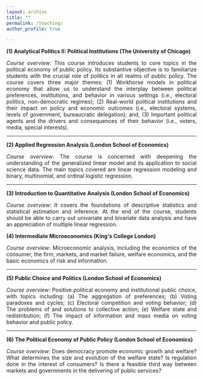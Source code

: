 ```yaml
---
layout: archive
title: ""
permalink: /teaching/
author_profile: true

---
```



 


**(1) Analytical Politics II: Political Institutions (The University of Chicago)**

<div style="text-align: justify">

<em>Course overview:</em> This course introduces students to core topics in the political economy of public policy. Its substantive objective is to familiarize students with the crucial role of politics in all realms of public policy. The course covers three major themes: (1) Workhorse models in political economy that allow us to understand the interplay between political preferences, institutions, and behavior in various settings (i.e., electoral politics, non-democratic regimes); (2) Real-world political institutions and their impact on policy and economic outcomes (i.e., electoral systems, levels of government, bureaucratic delegation); and, (3) Important political agents and the drivers and consequences of their behavior (i.e., voters, media, special interests).

</div>

---

**(2) Applied Regression Analysis (London School of Economics)**

<div style="text-align: justify">

<em>Course overview:</em> The course is concerned with deepening the understanding of the generalized linear model and its application to social science data. The main topics covered are linear regression modeling and binary, multinomial, and ordinal logistic regression.

</div>

---

**(3) Introduction to Quantitative Analysis (London School of Economics)**

<div style="text-align: justify">

<em>Course overview:</em>  It covers the foundations of descriptive statistics and statistical estimation and inference. At the end of the course, students should be able to carry out univariate and bivariate data analysis and have an appreciation of multiple linear regression.

</em>

**(4) Intermediate Microeconomics (King's College London)**

<div style="text-align: justify">

<em>Course overview:</em>  Microeconomic analysis, including the economics of the consumer, the firm, markets, and market failure, welfare economics, and the basic economics of risk and information.

</div>

---

**(5) Public Choice and Politics (London School of Economics)**

<div style="text-align: justify">

<em>Course overview:</em>  Positive political economy and institutional public choice, with topics including: (a) The aggregation of preferences; (b) Voting paradoxes and cycles; (c) Electoral competition and voting behavior; (d) The problems of and solutions to collective action; (e) Welfare state and redistribution; (f) The impact of information and mass media on voting behavior and public policy.

</div>

---

**(6) The Political Economy of Public Policy (London School of Economics)**

<div style="text-align: justify">

<em>Course overview:</em>  Does democracy promote economic growth and welfare? What determines the size and evolution of the welfare state? Is regulation done in the interest of consumers? Is there a feasible third way between markets and governments in the delivering of public services?

</div>

